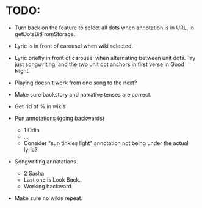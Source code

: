 # TODO:
* Turn back on the feature to select all dots when annotation is in URL, in getDotsBitFromStorage.
* Lyric is in front of carousel when wiki selected.
* Lyric briefly in front of carousel when alternating between unit dots. Try just songwriting, and the two unit dot anchors in first verse in Good Night.
* Playing doesn't work from one song to the next?

* Make sure backstory and narrative tenses are correct.
* Get rid of % in wikis

* Pun annotations (going backwards)
    * 1 Odin
    * ...
    * Consider "sun tinkles light" annotation not being under the actual lyric?

* Songwriting annotations
    * 2 Sasha
    * Last one is Look Back.
    * Working backward.
* Make sure no wikis repeat.
